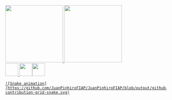 <div>
    <a href="https://github.com/JuanPinheiroFIAP">
    <img height="180em" src="https://github-readme-stats.vercel.app/api/top-langs/?username=JuanPinheiroFIAP&layout=compact&langs_count=7&theme=dracula"/>
    <img height="180em" src="https://github-readme-stats.vercel.app/api?username=JuanPinheiroFIAP&show_icons=true&theme=dracula&include_all_commits=true&count_private=true"/>
    </div>
    <img https://tenor.com/pt-BR/view/rolling-cat-cat-rolling-rainbow-gif-22772940 width="40" height="40"/>
    <img src="https://cdn.jsdelivr.net/gh/devicons/devicon/icons/python/python-original.svg" width="40" height="40"/><img src="https://cdn.jsdelivr.net/gh/devicons/devicon/icons/git/git-original.svg" width="40" height="40"/>
    
      
    ![Snake animation](https://github.com/JuanPinhiroFIAP/JuanPinhiroFIAP/blob/output/github-contribution-grid-snake.svg)
     
              
      
